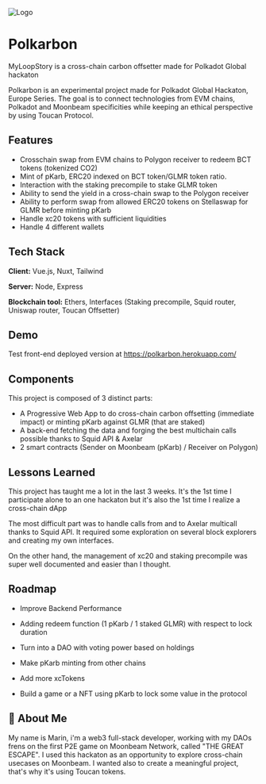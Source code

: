 
![Logo](http://localhost:3000/logogreen.png)


# Polkarbon

MyLoopStory is a cross-chain carbon offsetter made for Polkadot Global hackaton

Polkarbon is an experimental project made for Polkadot Global Hackaton, Europe Series.
The goal is to connect technologies from EVM chains, Polkadot and Moonbeam specificities while keeping an ethical perspective by using Toucan Protocol.


## Features

- Crosschain swap from EVM chains to Polygon receiver to redeem BCT tokens (tokenized CO2)
- Mint of pKarb, ERC20 indexed on BCT token/GLMR token ratio.
- Interaction with the staking precompile to stake GLMR token
- Ability to send the yield in a cross-chain swap to the Polygon receiver
- Ability to perform swap from allowed ERC20 tokens on Stellaswap for GLMR before minting pKarb 
- Handle xc20 tokens with sufficient liquidities
- Handle 4 different wallets


## Tech Stack

**Client:** Vue.js, Nuxt, Tailwind

**Server:** Node, Express

**Blockchain tool:** Ethers, Interfaces (Staking precompile, Squid router, Uniswap router, Toucan Offsetter)

## Demo

Test front-end deployed version at https://polkarbon.herokuapp.com/


## Components

This project is composed of 3 distinct parts: 

- A Progressive Web App to do cross-chain carbon offsetting (immediate impact) or minting pKarb against GLMR (that are staked)
- A back-end fetching the data and forging the best multichain calls possible thanks to Squid API & Axelar
- 2 smart contracts (Sender on Moonbeam (pKarb) / Receiver on Polygon)


## Lessons Learned

This project has taught me a lot in the last 3 weeks. It's the 1st time I participate alone to an one hackaton but it's also the 1st time I realize a cross-chain dApp

The most difficult part was to handle calls from and to Axelar multicall thanks to Squid API. It required some exploration on several block explorers and creating my own interfaces.

On the other hand, the management of xc20 and staking precompile was super well documented and easier than I thought.

## Roadmap

- Improve Backend Performance

- Adding redeem function (1 pKarb / 1 staked GLMR) with respect to lock duration

- Turn into a DAO with voting power based on holdings

- Make pKarb minting from other chains

- Add more xcTokens

- Build a game or a NFT using pKarb to lock some value in the protocol


## 🚀 About Me
My name is Marin, i'm a web3 full-stack developer, working with my DAOs frens on the first P2E game on Moonbeam Network, called "THE GREAT ESCAPE". I used this hackaton as an opportunity to explore cross-chain usecases on Moonbeam. I wanted also to create a meaningful project, that's why it's using Toucan tokens.
